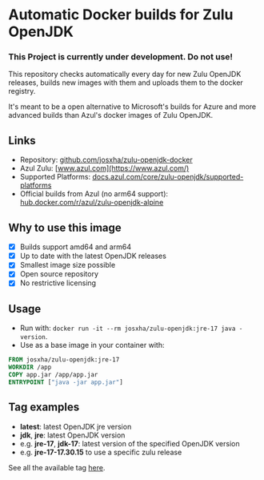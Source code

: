 # Automatic Docker builds for Zulu OpenJDK

### This Project is currently under development. Do not use!

This repository checks automatically every day for new Zulu OpenJDK releases, builds new images with them and uploads them to the docker registry.

It's meant to be a open alternative to Microsoft's builds for Azure and more advanced builds than Azul's docker images of Zulu OpenJDK. 

## Links
- Repository: [github.com/josxha/zulu-openjdk-docker](https://github.com/josxha/zulu-openjdk-docker)
- Azul Zulu: [www.azul.com](https://www.azul.com/)
- Supported Platforms: [docs.azul.com/core/zulu-openjdk/supported-platforms](https://docs.azul.com/core/zulu-openjdk/supported-platforms)
- Official builds from Azul (no arm64 support): [hub.docker.com/r/azul/zulu-openjdk-alpine](https://hub.docker.com/r/azul/zulu-openjdk-alpine)

## Why to use this image
- [x] Builds support amd64 and arm64
- [x] Up to date with the latest OpenJDK releases
- [x] Smallest image size possible
- [x] Open source repository
- [x] No restrictive licensing

## Usage
- Run with: `docker run -it --rm josxha/zulu-openjdk:jre-17 java -version`.
- Use as a base image in your container with:
```Dockerfile
FROM josxha/zulu-openjdk:jre-17
WORKDIR /app
COPY app.jar /app/app.jar
ENTRYPOINT ["java -jar app.jar"]
```
## Tag examples
- **latest**: latest OpenJDK jre version
- **jdk**, **jre**: latest OpenJDK version
- e.g. **jre-17**, **jdk-17**: latest version of the specified OpenJDK version
- e.g. **jre-17-17.30.15** to use a specific zulu release

See all the available tag [here](https://hub.docker.com/r/josxha/zulu-openjdk/tags).